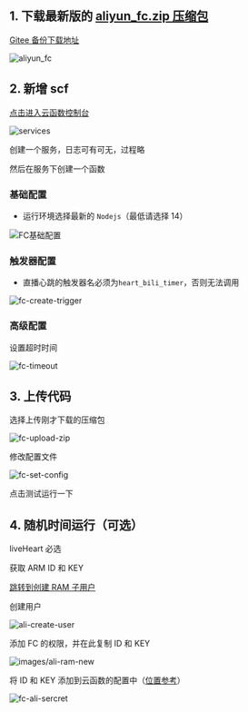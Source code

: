 ## 1. 下载最新版的 [aliyun_fc.zip 压缩包](https://github.com/catlair/BiliTools/releases/latest)

[Gitee 备份下载地址](https://gitee.com/catlair/BiliTools/releases/)

![aliyun_fc](./images/aliyun_fc.png)

## 2. 新增 scf

[点击进入云函数控制台](https://fcnext.console.aliyun.com/cn-chengdu/services)

![services](images/fc-services.png)

创建一个服务，日志可有可无，过程略

然后在服务下创建一个函数

### 基础配置

- 运行环境选择最新的 `Nodejs`（最低请选择 14）

![FC基础配置](images/fc-base-config.png)

### 触发器配置

- 直播心跳的触发器名必须为`heart_bili_timer`，否则无法调用

![fc-create-trigger](images/fc-create-trigger.png)

### 高级配置

设置超时时间

![fc-timeout](images/fc-timeout.png)

## 3. 上传代码

选择上传刚才下载的压缩包

![fc-upload-zip](images/fc-upload-zip.png)

修改配置文件

![fc-set-config](images/fc-set-config.png)

点击测试运行一下

## 4. 随机时间运行（可选）

liveHeart 必选

获取 ARM ID 和 KEY

[跳转到创建 RAM 子用户](https://ram.console.aliyun.com/users)

创建用户

![ali-create-user](images/ali-create-user.png)

添加 FC 的权限，并在此复制 ID 和 KEY

![images/ali-ram-new](images/ali-ram-new.png)

将 ID 和 KEY 添加到云函数的配置中（[位置参考](#高级配置)）

![fc-ali-sercret](images/fc-ali-secret.png)
